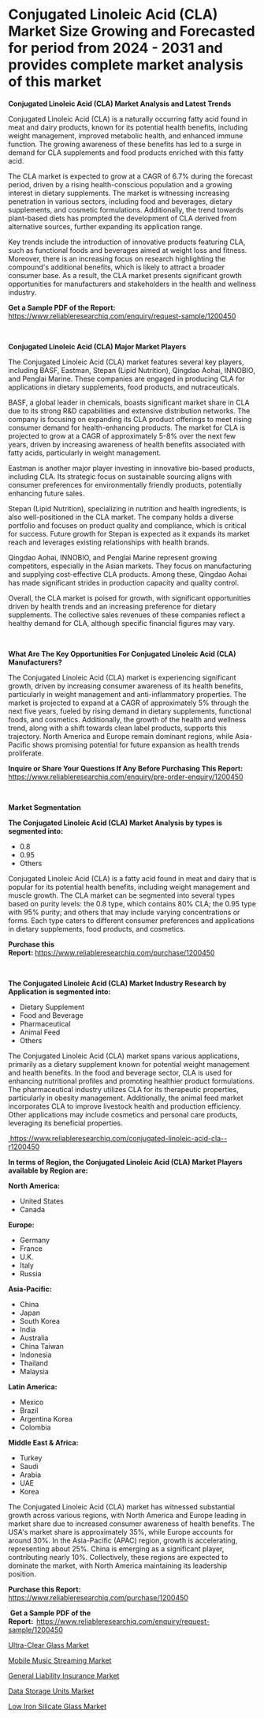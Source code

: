<p><h1>Conjugated Linoleic Acid (CLA) Market Size Growing and Forecasted for period from 2024 - 2031 and provides complete market analysis of this market</h1></p><p><strong>Conjugated Linoleic Acid (CLA) Market Analysis and Latest Trends</strong></p>
<p><p>Conjugated Linoleic Acid (CLA) is a naturally occurring fatty acid found in meat and dairy products, known for its potential health benefits, including weight management, improved metabolic health, and enhanced immune function. The growing awareness of these benefits has led to a surge in demand for CLA supplements and food products enriched with this fatty acid.</p><p>The CLA market is expected to grow at a CAGR of 6.7% during the forecast period, driven by a rising health-conscious population and a growing interest in dietary supplements. The market is witnessing increasing penetration in various sectors, including food and beverages, dietary supplements, and cosmetic formulations. Additionally, the trend towards plant-based diets has prompted the development of CLA derived from alternative sources, further expanding its application range. </p><p>Key trends include the introduction of innovative products featuring CLA, such as functional foods and beverages aimed at weight loss and fitness. Moreover, there is an increasing focus on research highlighting the compound's additional benefits, which is likely to attract a broader consumer base. As a result, the CLA market presents significant growth opportunities for manufacturers and stakeholders in the health and wellness industry.</p></p>
<p><strong>Get a Sample PDF of the Report:&nbsp;</strong> <a href="https://www.reliableresearchiq.com/enquiry/request-sample/1200450">https://www.reliableresearchiq.com/enquiry/request-sample/1200450</a></p>
<p>&nbsp;</p>
<p><strong>Conjugated Linoleic Acid (CLA) Major Market Players</strong></p>
<p><p>The Conjugated Linoleic Acid (CLA) market features several key players, including BASF, Eastman, Stepan (Lipid Nutrition), Qingdao Aohai, INNOBIO, and Penglai Marine. These companies are engaged in producing CLA for applications in dietary supplements, food products, and nutraceuticals.</p><p>BASF, a global leader in chemicals, boasts significant market share in CLA due to its strong R&D capabilities and extensive distribution networks. The company is focusing on expanding its CLA product offerings to meet rising consumer demand for health-enhancing products. The market for CLA is projected to grow at a CAGR of approximately 5-8% over the next few years, driven by increasing awareness of health benefits associated with fatty acids, particularly in weight management.</p><p>Eastman is another major player investing in innovative bio-based products, including CLA. Its strategic focus on sustainable sourcing aligns with consumer preferences for environmentally friendly products, potentially enhancing future sales.</p><p>Stepan (Lipid Nutrition), specializing in nutrition and health ingredients, is also well-positioned in the CLA market. The company holds a diverse portfolio and focuses on product quality and compliance, which is critical for success. Future growth for Stepan is expected as it expands its market reach and leverages existing relationships with health brands.</p><p>Qingdao Aohai, INNOBIO, and Penglai Marine represent growing competitors, especially in the Asian markets. They focus on manufacturing and supplying cost-effective CLA products. Among these, Qingdao Aohai has made significant strides in production capacity and quality control.</p><p>Overall, the CLA market is poised for growth, with significant opportunities driven by health trends and an increasing preference for dietary supplements. The collective sales revenues of these companies reflect a healthy demand for CLA, although specific financial figures may vary.</p></p>
<p>&nbsp;</p>
<p><strong>What Are The Key Opportunities For Conjugated Linoleic Acid (CLA) Manufacturers?</strong></p>
<p><p>The Conjugated Linoleic Acid (CLA) market is experiencing significant growth, driven by increasing consumer awareness of its health benefits, particularly in weight management and anti-inflammatory properties. The market is projected to expand at a CAGR of approximately 5% through the next five years, fueled by rising demand in dietary supplements, functional foods, and cosmetics. Additionally, the growth of the health and wellness trend, along with a shift towards clean label products, supports this trajectory. North America and Europe remain dominant regions, while Asia-Pacific shows promising potential for future expansion as health trends proliferate.</p></p>
<p><strong>Inquire or Share Your Questions If Any Before Purchasing This Report:</strong> <a href="https://www.reliableresearchiq.com/enquiry/pre-order-enquiry/1200450">https://www.reliableresearchiq.com/enquiry/pre-order-enquiry/1200450</a></p>
<p>&nbsp;</p>
<p><strong>Market Segmentation</strong></p>
<p><strong>The Conjugated Linoleic Acid (CLA) Market Analysis by types is segmented into:</strong></p>
<p><ul><li>0.8</li><li>0.95</li><li>Others</li></ul></p>
<p><p>Conjugated Linoleic Acid (CLA) is a fatty acid found in meat and dairy that is popular for its potential health benefits, including weight management and muscle growth. The CLA market can be segmented into several types based on purity levels: the 0.8 type, which contains 80% CLA; the 0.95 type with 95% purity; and others that may include varying concentrations or forms. Each type caters to different consumer preferences and applications in dietary supplements, food products, and cosmetics.</p></p>
<p><strong>Purchase this Report:&nbsp;</strong><a href="https://www.reliableresearchiq.com/purchase/1200450">https://www.reliableresearchiq.com/purchase/1200450</a></p>
<p>&nbsp;</p>
<p><strong>The Conjugated Linoleic Acid (CLA) Market Industry Research by Application is segmented into:</strong></p>
<p><ul><li>Dietary Supplement</li><li>Food and Beverage</li><li>Pharmaceutical</li><li>Animal Feed</li><li>Others</li></ul></p>
<p><p>The Conjugated Linoleic Acid (CLA) market spans various applications, primarily as a dietary supplement known for potential weight management and health benefits. In the food and beverage sector, CLA is used for enhancing nutritional profiles and promoting healthier product formulations. The pharmaceutical industry utilizes CLA for its therapeutic properties, particularly in obesity management. Additionally, the animal feed market incorporates CLA to improve livestock health and production efficiency. Other applications may include cosmetics and personal care products, leveraging its beneficial properties.</p></p>
<p><a href="https://www.reliableresearchiq.com/conjugated-linoleic-acid-cla--r1200450">&nbsp;https://www.reliableresearchiq.com/conjugated-linoleic-acid-cla--r1200450</a></p>
<p><strong>In terms of Region, the Conjugated Linoleic Acid (CLA) Market Players available by Region are:</strong></p>
<p>
    <p> <strong> North America: </strong>
        <ul>
            <li>United States</li>
            <li>Canada</li>
        </ul>
        </p> 
    <p> <strong> Europe: </strong>
        <ul>
            <li>Germany</li>
            <li>France</li>
            <li>U.K.</li>
            <li>Italy</li>
            <li>Russia</li>
        </ul>
        </p> 
    <p> <strong> Asia-Pacific: </strong>
        <ul>
            <li>China</li>
            <li>Japan</li>
            <li>South Korea</li>
            <li>India</li>
            <li>Australia</li>
            <li>China Taiwan</li>
            <li>Indonesia</li>
            <li>Thailand</li>
            <li>Malaysia</li>
        </ul>
        </p> 
    <p> <strong> Latin America: </strong>
        <ul>
            <li>Mexico</li>
            <li>Brazil</li>
            <li>Argentina Korea</li>
            <li>Colombia</li>
        </ul>
        </p> 
    <p> <strong> Middle East & Africa: </strong>
        <ul>
            <li>Turkey</li>
            <li>Saudi</li>
            <li>Arabia</li>
            <li>UAE</li>
            <li>Korea</li>
        </ul>
    </p>
    </p>
<p><p>The Conjugated Linoleic Acid (CLA) market has witnessed substantial growth across various regions, with North America and Europe leading in market share due to increased consumer awareness of health benefits. The USA's market share is approximately 35%, while Europe accounts for around 30%. In the Asia-Pacific (APAC) region, growth is accelerating, representing about 25%. China is emerging as a significant player, contributing nearly 10%. Collectively, these regions are expected to dominate the market, with North America maintaining its leadership position.</p></p>
<p><strong>Purchase this Report: </strong><a href="https://www.reliableresearchiq.com/purchase/1200450">https://www.reliableresearchiq.com/purchase/1200450</a></p>
<p>&nbsp;<strong>Get a Sample PDF of the Report:&nbsp;&nbsp;</strong><a href="https://www.reliableresearchiq.com/enquiry/request-sample/1200450">https://www.reliableresearchiq.com/enquiry/request-sample/1200450</a></p>
<p><strong></strong></p>
<p><p><a href="https://issuu.com/reportprime-2/docs/ultra-clear-glass-market-size-2030._a7ab657c6db5eb">Ultra-Clear Glass Market</a></p><p><a href="https://www.linkedin.com/pulse/market-forecasting-change-global-mobile-music-streaming-h3che?trackingId=%2BUaVZzQjSku2JKNZUQEwhw%3D%3D">Mobile Music Streaming Market</a></p><p><a href="https://www.linkedin.com/pulse/mapping-general-liability-insurance-market-trends-challenges-dx40e?trackingId=%2Ft%2BYJZv0SoWvpp7Ub5eZJw%3D%3D">General Liability Insurance Market</a></p><p><a href="https://www.linkedin.com/pulse/navigating-global-data-storage-units-market-from-trends-strategy-22hke?trackingId=b217oqiCTICEOAFlNYTCrg%3D%3D">Data Storage Units Market</a></p><p><a href="https://issuu.com/reportprime-2/docs/low-iron-silicate-glass-market-size_7c5bbe051563d3">Low Iron Silicate Glass Market</a></p></p>